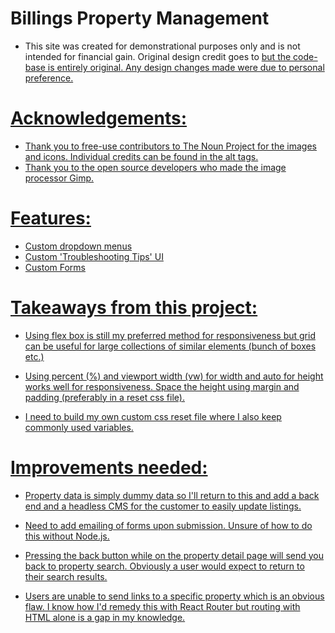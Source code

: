 # Billings Property Management

- This site was created for demonstrational purposes only and is not intended for financial gain. Original design credit goes to <a target='_blank' href='https://www.rentinmissoula.com/'> but the code-base is entirely original. Any design changes made were due to personal preference.

# Acknowledgements:
- Thank you to free-use contributors to The Noun Project for the images and icons. Individual credits can be found in the alt tags.
- Thank you to the open source developers who made the image processor Gimp.

# Features:
- Custom dropdown menus
- Custom 'Troubleshooting Tips' UI
- Custom Forms


# Takeaways from this project:
- Using flex box is still my preferred method for responsiveness but grid can be useful for large collections of similar elements (bunch of boxes etc.)

- Using percent (%) and viewport width (vw) for width and auto for height works well for responsiveness. Space the height using margin and padding (preferably in a reset css file).

- I need to build my own custom css reset file where I also keep commonly used variables.

# Improvements needed:

- Property data is simply dummy data so I'll return to this and add a back end and a headless CMS for the customer to easily update listings.

- Need to add emailing of forms upon submission. Unsure of how to do this without Node.js.

- Pressing the back button while on the property detail page will send you back to property search. Obviously a user would expect to return to their search results.

- Users are unable to send links to a specific property which is an obvious flaw. I know how I'd remedy this with React Router but routing with HTML alone is a gap in my knowledge.
